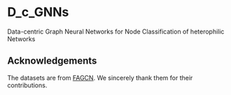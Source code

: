 # D_c_GNNs
Data-centric Graph Neural Networks for Node Classification of heterophilic Networks

## Acknowledgements
The datasets are from [FAGCN](https://github.com/bdy9527/FAGCN). We sincerely thank them for their contributions.

